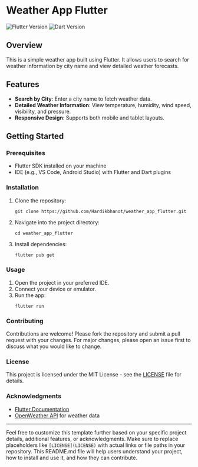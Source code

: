 # Weather App Flutter

![Flutter Version](https://img.shields.io/badge/flutter-v2.10.0-blue.svg)
![Dart Version](https://img.shields.io/badge/dart-v2.15.0-blue.svg)

## Overview

This is a simple weather app built using Flutter. It allows users to search for weather information by city name and view detailed weather forecasts.

## Features

- **Search by City**: Enter a city name to fetch weather data.
- **Detailed Weather Information**: View temperature, humidity, wind speed, visibility, and pressure.
- **Responsive Design**: Supports both mobile and tablet layouts.


## Getting Started

### Prerequisites

- Flutter SDK installed on your machine
- IDE (e.g., VS Code, Android Studio) with Flutter and Dart plugins

### Installation

1. Clone the repository:
   ```
   git clone https://github.com/Hardikbhanot/weather_app_flutter.git
   ```
   
2. Navigate into the project directory:
   ```
   cd weather_app_flutter
   ```

3. Install dependencies:
   ```
   flutter pub get
   ```

### Usage

1. Open the project in your preferred IDE.
2. Connect your device or emulator.
3. Run the app:
   ```
   flutter run
   ```

### Contributing

Contributions are welcome! Please fork the repository and submit a pull request with your changes. For major changes, please open an issue first to discuss what you would like to change.

### License

This project is licensed under the MIT License - see the [LICENSE](LICENSE) file for details.

### Acknowledgments

- [Flutter Documentation](https://flutter.dev/docs)
- [OpenWeather API](https://openweathermap.org/api) for weather data

---

Feel free to customize this template further based on your specific project details, additional features, or acknowledgments. Make sure to replace placeholders like `[LICENSE](LICENSE)` with actual links or file paths in your repository. This README.md file will help users understand your project, how to install and use it, and how they can contribute.
